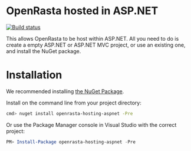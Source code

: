 OpenRasta hosted in ASP.NET
========================

[![Build status](https://ci.appveyor.com/api/projects/status/t5to54i73n21wmv5)](https://ci.appveyor.com/project/holytshirt/openrasta-hosting-aspnet)

This allows OpenRasta to be host within ASP.NET.
All you need to do is create a empty ASP.NET or ASP.NET MVC project, or use an existing one, and install the NuGet package.

# Installation

We recommended installing [the NuGet Package](https://www.nuget.org/packages/openrasta-hosting-aspnet "openrasta-hosting-aspnet"). 

Install on the command line from your project directory:

```bash
cmd> nuget install openrasta-hosting-aspnet -Pre
```

Or use the Package Manager console in Visual Studio with the correct project:

```powershell
PM> Install-Package openrasta-hosting-aspnet -Pre
```
